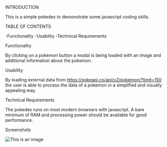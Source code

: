 INTRODUCTION

This is a simple pokedex to demonstrate some javascript coding skills. 


TABLE OF CONTENTS

-Functionality
-Usability
-Technical Requirements


Functionality

By clicking on a pokemon button a modal is being loaded with an image and additional information about the pokemon.

Usability

By loading external data from https://pokeapi.co/api/v2/pokemon/?limit=150 the user is able to process the data of a pokemon in a simplified and visually appealing way.

Technical Requirements

The pokedex runs on most modern browsers with javascript.
A bare minimum of RAM and processing power should be available for good performance.

Screenshots

![This is an image](Digital-Database\img\pokedex1.JPG)